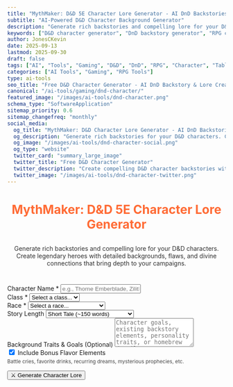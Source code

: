 ```yaml
---
title: "MythMaker: D&D 5E Character Lore Generator - AI DnD Backstories"
subtitle: "AI-Powered D&D Character Background Generator"
description: "Generate rich backstories and compelling lore for your D&D characters. Create legendary heroes with detailed backgrounds, flaws, and divine connections for your RPG campaigns."
keywords: ["D&D character generator", "DnD backstory generator", "RPG character creator", "D&D 5E character", "tabletop RPG", "character background", "DnD lore generator", "RPG backstory", "character development"]
author: JonesCKevin
date: 2025-09-13
lastmod: 2025-09-30
draft: false
tags: ["AI", "Tools", "Gaming", "D&D", "DnD", "RPG", "Character", "Tabletop", "5E"]
categories: ["AI Tools", "Gaming", "RPG Tools"]
type: ai-tools
seo_title: "Free D&D Character Generator - AI DnD Backstory & Lore Creator"
canonical: "/ai-tools/gaming/dnd-character/"
featured_image: "/images/ai-tools/dnd-character.png"
schema_type: "SoftwareApplication"
sitemap_priority: 0.6
sitemap_changefreq: "monthly"
social_media:
  og_title: "MythMaker: D&D Character Lore Generator - AI DnD Backstories"
  og_description: "Generate rich backstories for your D&D characters. Create legendary heroes with detailed backgrounds and lore for your campaigns."
  og_image: "/images/ai-tools/dnd-character-social.png"
  og_type: "website"
  twitter_card: "summary_large_image"
  twitter_title: "Free D&D Character Generator"
  twitter_description: "Create compelling D&D character backstories with AI. Generate rich lore and backgrounds for your RPG campaigns."
  twitter_image: "/images/ai-tools/dnd-character-twitter.png"
---
```


<link rel="stylesheet" href="dnd-character.css">

<main class="main-content">
<div class="form-container">
<h1 style="text-align: center; margin-bottom: 30px; color: #ff6b35;">MythMaker: D&D 5E Character Lore Generator</h1>
<p style="text-align: center; margin-bottom: 40px; opacity: 0.9;">
Generate rich backstories and compelling lore for your D&D characters. Create legendary heroes with detailed backgrounds, flaws, and divine connections that bring depth to your campaigns.
</p>

<form id="dndCharacterForm">
<div class="form-group">
<label for="characterName">Character Name *</label>
<input type="text" id="characterName" placeholder="e.g., Thorne Emberblade, Zilith Moonwhisper" required>
</div>

<div class="form-group">
<label for="characterClass">Class *</label>
<select id="characterClass" required>
<option value="">Select a class...</option>
<option value="barbarian">Barbarian</option>
<option value="bard">Bard</option>
<option value="cleric">Cleric</option>
<option value="druid">Druid</option>
<option value="fighter">Fighter</option>
<option value="monk">Monk</option>
<option value="paladin">Paladin</option>
<option value="ranger">Ranger</option>
<option value="rogue">Rogue</option>
<option value="sorcerer">Sorcerer</option>
<option value="warlock">Warlock</option>
<option value="wizard">Wizard</option>
<option value="artificer">Artificer</option>
</select>
</div>

<div class="form-group">
<label for="characterRace">Race *</label>
<select id="characterRace" required>
<option value="">Select a race...</option>
<optgroup label="Common Races">
<option value="human">Human</option>
<option value="elf">Elf (High Elf)</option>
<option value="wood-elf">Elf (Wood Elf)</option>
<option value="drow">Elf (Drow/Dark Elf)</option>
<option value="dwarf">Dwarf (Hill Dwarf)</option>
<option value="mountain-dwarf">Dwarf (Mountain Dwarf)</option>
<option value="halfling">Halfling</option>
</optgroup>
<optgroup label="Exotic Races">
<option value="tiefling">Tiefling</option>
<option value="dragonborn">Dragonborn</option>
<option value="gnome">Gnome</option>
<option value="half-orc">Half-Orc</option>
<option value="half-elf">Half-Elf</option>
<option value="aasimar">Aasimar</option>
</optgroup>
<optgroup label="Elemental">
<option value="genasi-air">Genasi (Air)</option>
<option value="genasi-earth">Genasi (Earth)</option>
<option value="genasi-fire">Genasi (Fire)</option>
<option value="genasi-water">Genasi (Water)</option>
</optgroup>
<optgroup label="Other">
<option value="custom">Custom/Homebrew</option>
</optgroup>
</select>
</div>

<div class="form-group" id="customRaceGroup" style="display: none;">
<label for="customRace">Custom Race Details</label>
<input type="text" id="customRace" placeholder="Describe your custom/homebrew race">
</div>

<div class="form-group">
<label for="storyLength">Story Length</label>
<select id="storyLength">
<option value="short">Short Tale (~150 words)</option>
<option value="heroic">Heroic Chronicle (~500 words)</option>
<option value="epic">Epic Saga (~1000+ words)</option>
</select>
</div>

<div class="form-group">
<label for="backgroundTraits">Background Traits & Goals (Optional)</label>
<textarea id="backgroundTraits" rows="4" placeholder="Character goals, existing backstory elements, personality traits, or homebrew details..."></textarea>
</div>

<div class="form-group">
<div class="checkbox-group">
<label class="checkbox-inline">
<input type="checkbox" id="includeBonus" checked> Include Bonus Flavor Elements
</label>
<small style="display: block; opacity: 0.8; margin-top: 5px;">Battle cries, favorite drinks, recurring dreams, mysterious prophecies, etc.</small>
</div>
</div>

<button type="button" class="btn-primary" onclick="generateDnDCharacter()">⚔️ Generate Character Lore</button>
</form>

<div id="loadingDiv" class="loading" style="display: none;">
Forging your character's legend...
</div>

<div id="errorDiv" style="display: none;"></div>

<div id="resultDiv" style="display: none;">
<h3 style="color: #ff6b35; margin-bottom: 20px;">Character Lore</h3>
<div class="result-content" id="resultContent"></div>

<div style="margin-top: 30px; gap: 15px; display: flex; justify-content: center; flex-wrap: wrap;">
<button class="btn-primary" onclick="copyResult()" style="width: auto; padding: 10px 20px;">📋 Copy to Clipboard</button>
<button class="btn-primary" onclick="downloadResult('markdown')" style="width: auto; padding: 10px 20px; background: linear-gradient(135deg, #28a745, #34ce57);">📄 Download Markdown</button>
<button class="btn-primary" onclick="downloadResult('html')" style="width: auto; padding: 10px 20px; background: linear-gradient(135deg, #17a2b8, #20c997);">🌐 Download HTML</button>
<button class="btn-primary" onclick="generateVariation()" style="width: auto; padding: 10px 20px; background: linear-gradient(135deg, #6f42c1, #8e5bcd);">🎭 Alternative Backstory</button>

</div>
</div>
</div>
</main>

<script src="dnd-character.js"></script>






